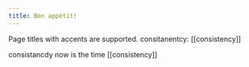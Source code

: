 ```yaml
---
title: Bon appétit!
---
```


Page titles with accents are supported.
consitanentcy: [[consistency]]

consistancdy now is the time [[consistency]]
